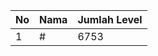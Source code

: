| No | Nama            | Jumlah Level |
|----|-----------------|--------------|
| 1  | #    |    6753        |
